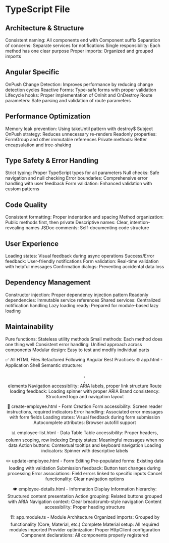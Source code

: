 <h1>TypeScript File</h1>
<h2>Architecture & Structure</h2>
Consistent naming: All components end with Component suffix
Separation of concerns: Separate services for notifications
Single responsibility: Each method has one clear purpose
Proper imports: Organized and grouped imports

<h2>Angular Specific</h2>
OnPush Change Detection: Improves performance by reducing change detection cycles
Reactive Forms: Type-safe forms with proper validation
Lifecycle hooks: Proper implementation of OnInit and OnDestroy
Route parameters: Safe parsing and validation of route parameters

<h2>Performance Optimization</h2>
Memory leak prevention: Using takeUntil pattern with destroy$ Subject
OnPush strategy: Reduces unnecessary re-renders
Readonly properties: FormGroup and other immutable references
Private methods: Better encapsulation and tree-shaking

<h2>Type Safety & Error Handling</h2>
Strict typing: Proper TypeScript types for all parameters
Null checks: Safe navigation and null checking
Error boundaries: Comprehensive error handling with user feedback
Form validation: Enhanced validation with custom patterns

<h2>Code Quality</h2>
Consistent formatting: Proper indentation and spacing
Method organization: Public methods first, then private
Descriptive names: Clear, intention-revealing names
JSDoc comments: Self-documenting code structure

<h2>User Experience</h2>
Loading states: Visual feedback during async operations
Success/Error feedback: User-friendly notifications
Form validation: Real-time validation with helpful messages
Confirmation dialogs: Preventing accidental data loss


<h2>Dependency Management</h2>
Constructor injection: Proper dependency injection pattern
Readonly dependencies: Immutable service references
Shared services: Centralized notification handling
Lazy loading ready: Prepared for module-based lazy loading

<h2>Maintainability</h2>
Pure functions: Stateless utility methods
Small methods: Each method does one thing well
Consistent error handling: Unified approach across components
Modular design: Easy to test and modify individual parts

✅ All HTML Files Refactored Following Angular Best Practices:
🌐 app.html - Application Shell
Semantic structure: <header>, <main>, <footer> elements
Navigation accessibility: ARIA labels, proper link structure
Route loading feedback: Loading spinner with proper ARIA
Brand consistency: Structured logo and navigation layout

📝 create-employee.html - Form Creation
Form accessibility: Screen reader instructions, required indicators
Error handling: Associated error messages with form fields
Loading states: Visual feedback during form submission
Autocomplete attributes: Browser autofill support

📊 employee-list.html - Data Table
Table accessibility: Proper headers, column scoping, row indexing
Empty states: Meaningful messages when no data
Action buttons: Contextual tooltips and keyboard navigation
Loading indicators: Spinner with descriptive labels

✏️ update-employee.html - Form Editing
Pre-populated forms: Existing data loading with validation
Submission feedback: Button text changes during processing
Error associations: Field errors linked to specific inputs
Cancel functionality: Clear navigation options

👁️ employee-details.html - Information Display
Information hierarchy: Structured content presentation
Action grouping: Related buttons grouped with ARIA
Navigation context: Clear breadcrumb-style navigation
Content accessibility: Proper heading structure

🏗️ app.module.ts - Module Architecture
Organized imports: Grouped by functionality (Core, Material, etc.)
Complete Material setup: All required modules imported
Provider optimization: Proper HttpClient configuration
Component declarations: All components properly registered

